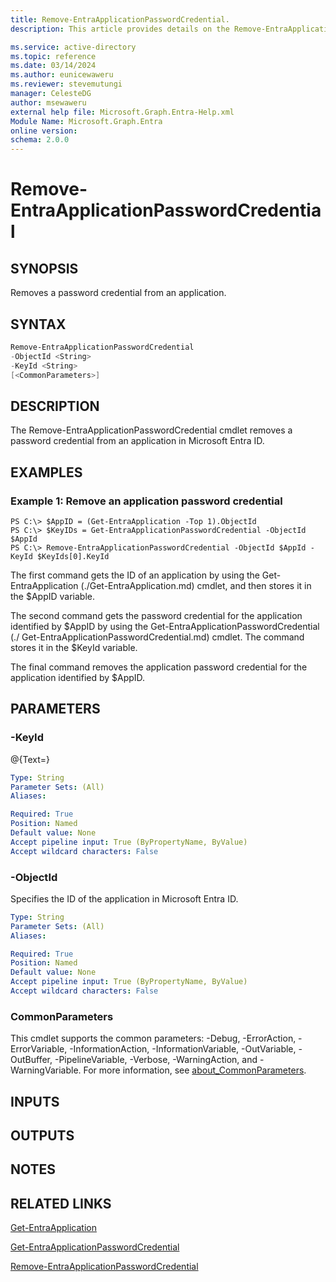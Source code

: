 ```yaml
---
title: Remove-EntraApplicationPasswordCredential.
description: This article provides details on the Remove-EntraApplicationPasswordCredential command.

ms.service: active-directory
ms.topic: reference
ms.date: 03/14/2024
ms.author: eunicewaweru
ms.reviewer: stevemutungi
manager: CelesteDG
author: msewaweru
external help file: Microsoft.Graph.Entra-Help.xml
Module Name: Microsoft.Graph.Entra
online version:
schema: 2.0.0
---
```


# Remove-EntraApplicationPasswordCredential

## SYNOPSIS
Removes a password credential from an application.

## SYNTAX

```powershell
Remove-EntraApplicationPasswordCredential 
-ObjectId <String> 
-KeyId <String>
[<CommonParameters>]
```

## DESCRIPTION
The Remove-EntraApplicationPasswordCredential cmdlet removes a password credential from an application in Microsoft Entra ID.

## EXAMPLES

### Example 1: Remove an application password credential
```
PS C:\> $AppID = (Get-EntraApplication -Top 1).ObjectId
PS C:\> $KeyIDs = Get-EntraApplicationPasswordCredential -ObjectId $AppId
PS C:\> Remove-EntraApplicationPasswordCredential -ObjectId $AppId -KeyId $KeyIds[0].KeyId
```

The first command gets the ID of an application by using the Get-EntraApplication (./Get-EntraApplication.md) cmdlet, and then stores it in the $AppID variable.

The second command gets the password credential for the application identified by $AppID by using the Get-EntraApplicationPasswordCredential (./ Get-EntraApplicationPasswordCredential.md) cmdlet. 
The command stores it in the $KeyId variable.

The final command removes the application password credential for the application identified by $AppID.

## PARAMETERS

### -KeyId
@{Text=}

```yaml
Type: String
Parameter Sets: (All)
Aliases:

Required: True
Position: Named
Default value: None
Accept pipeline input: True (ByPropertyName, ByValue)
Accept wildcard characters: False
```

### -ObjectId
Specifies the ID of the application in Microsoft Entra ID.

```yaml
Type: String
Parameter Sets: (All)
Aliases:

Required: True
Position: Named
Default value: None
Accept pipeline input: True (ByPropertyName, ByValue)
Accept wildcard characters: False
```

### CommonParameters
This cmdlet supports the common parameters: -Debug, -ErrorAction, -ErrorVariable, -InformationAction, -InformationVariable, -OutVariable, -OutBuffer, -PipelineVariable, -Verbose, -WarningAction, and -WarningVariable. For more information, see [about_CommonParameters](https://go.microsoft.com/fwlink/?LinkID=113216).

## INPUTS

## OUTPUTS

## NOTES

## RELATED LINKS

[Get-EntraApplication](Get-EntraApplication.md)

[Get-EntraApplicationPasswordCredential](Get-EntraApplicationPasswordCredential.md)

[Remove-EntraApplicationPasswordCredential](Remove-EntraApplicationPasswordCredential.md)

